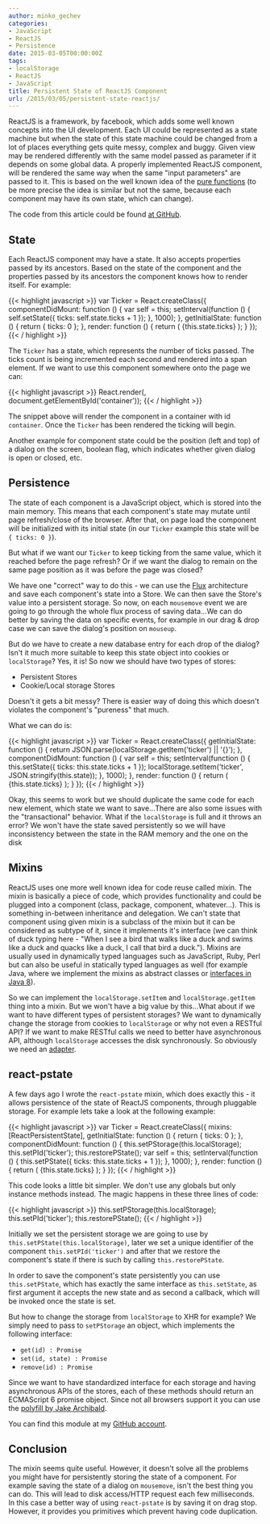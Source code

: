 ```yaml
---
author: minko_gechev
categories:
- JavaScript
- ReactJS
- Persistence
date: 2015-03-05T00:00:00Z
tags:
- localStorage
- ReactJS
- JavaScript
title: Persistent State of ReactJS Component
url: /2015/03/05/persistent-state-reactjs/
---
```


ReactJS is a framework, by facebook, which adds some well known concepts into the UI development. Each UI could be represented as a state machine but when the state of this state machine could be changed from a lot of places everything gets quite messy, complex and buggy. Given view may be rendered differently with the same model passed as parameter if it depends on some global data. A properly implemented ReactJS component, will be rendered the same way when the same "input parameters" are passed to it. This is based on the well known idea of the [pure functions](https://en.wikipedia.org/wiki/Pure_function) (to be more precise the idea is similar but not the same, because each component may have its own state, which can change).

The code from this article could be found [at GitHub](https://github.com/mgechev/react-pstate).

## State

Each ReactJS component may have a state. It also accepts properties passed by its ancestors. Based on the state of the component and the properties passed by its ancestors the component knows how to render itself. For example:

{{< highlight javascript >}}
var Ticker = React.createClass({
  componentDidMount: function () {
    var self = this;
    setInterval(function () {
      self.setState({
        ticks: self.state.ticks + 1
      });
    }, 1000);
  },
  getInitialState: function () {
    return { ticks: 0 };
  },
  render: function () {
    return (
      <span>{this.state.ticks}</span>
    );
  }
});
{{< / highlight >}}

The `Ticker` has a state, which represents the number of ticks passed. The ticks count is being incremented each second and rendered into a span element.
If we want to use this component somewhere onto the page we can:

{{< highlight javascript >}}
React.render(<Ticker></Ticker>, document.getElementById('container'));
{{< / highlight >}}

The snippet above will render the component in a container with id `container`. Once the `Ticker` has been rendered the ticking will begin.

Another example for component state could be the position (left and top) of a dialog on the screen, boolean flag, which indicates whether given dialog is open or closed, etc.

## Persistence

The state of each component is a JavaScript object, which is stored into the main memory. This means that each component's state may mutate until page refresh/close of the browser. After that, on page load the component will be initialized with its initial state (in our `Ticker` example this state will be `{ ticks: 0 }`).

But what if we want our `Ticker` to keep ticking from the same value, which it reached before the page refresh? Or if we want the dialog to remain on the same page position as it was before the page was closed?

We have one "correct" way to do this - we can use the [Flux](https://facebook.github.io/flux/docs/overview.html) architecture and save each component's state into a Store. We can then save the Store's value into a persistent storage. So now, on each `mousemove` event we are going to go through the whole flux process of saving data...We can do better by saving the data on specific events, for example in our drag & drop case we can save the dialog's position on `mouseup`.

But do we have to create a new database entry for each drop of the dialog? Isn't it much more suitable to keep this state object into cookies or `localStorage`? Yes, it is! So now we should have two types of stores:

- Persistent Stores
- Cookie/Local storage Stores

Doesn't it gets a bit messy? There is easier way of doing this which doesn't violates the component's "pureness" that much.

What we can do is:

{{< highlight javascript >}}
var Ticker = React.createClass({
  getInitialState: function () {
    return JSON.parse(localStorage.getItem('ticker') || '{}');
  },
  componentDidMount: function () {
    var self = this;
    setInterval(function () {
      this.setState({
        ticks: this.state.ticks + 1
      });
      localStorage.setItem('ticker', JSON.stringify(this.state));
    }, 1000);
  },
  render: function () {
    return (
      <span>{this.state.ticks}</span>
    );
  }
});
{{< / highlight >}}

Okay, this seems to work but we should duplicate the same code for each new element, which state we want to save...There are also some issues with the "transactional" behavior. What if the `localStorage` is full and it throws an error? We won't have the state saved persistently so we will have inconsistency between the state in the RAM memory and the one on the disk

## Mixins

ReactJS uses one more well known idea for code reuse called mixin. The mixin is basically a piece of code, which provides functionality and could be plugged into a component (class, package, component, whatever...). This is something in-between inheritance and delegation. We can't state that component using given mixin is a subclass of the mixin but it can be considered as subtype of it, since it implements it's interface (we can think of duck typing here - "When I see a bird that walks like a duck and swims like a duck and quacks like a duck, I call that bird a duck."). Mixins are usually used in dynamically typed languages such as JavaScript, Ruby, Perl but can also be useful in statically typed languages as well (for example Java, where we implement the mixins as abstract classes or [interfaces in Java 8](https://kerflyn.wordpress.com/2012/07/09/java-8-now-you-have-mixins/)).

So we can implement the `localStorage.setItem` and `localStorage.getItem` thing into a mixin. But we won't have a big value by this...What about if we want to have different types of persistent storages? We want to dynamically change the storage from cookies to `localStorage` or why not even a RESTful API? If we want to make RESTful calls we need to better have asynchronous API, although `localStorage` accesses the disk synchronously. So obviously we need an [adapter](https://en.wikipedia.org/wiki/Adapter_pattern).

## react-pstate

A few days ago I wrote the `react-pstate` mixin, which does exactly this - it allows persistence of the state of ReactJS components, through pluggable storage. For example lets take a look at the following example:

{{< highlight javascript >}}
var Ticker = React.createClass({
  mixins: [ReactPersistentState],
  getInitialState: function () {
    return { ticks: 0 };
  },
  componentDidMount: function () {
    this.setPStorage(this.localStorage);
    this.setPId('ticker');
    this.restorePState();
    var self = this;
    setInterval(function () {
      this.setPState({
        ticks: this.state.ticks + 1
      });
    }, 1000);
  },
  render: function () {
    return (
      <span>{this.state.ticks}</span>
    );
  }
});
{{< / highlight >}}

This code looks a little bit simpler. We don't use any globals but only instance methods instead. The magic happens in these three lines of code:

{{< highlight javascript >}}
this.setPStorage(this.localStorage);
this.setPId('ticker');
this.restorePState();
{{< / highlight >}}

Initially we set the persistent storage we are going to use by `this.setPState(this.localStorage)`, later we set a unique identifier of the component `this.setPId('ticker')` and after that we restore the component's state if there is such by calling `this.restorePState`.

In order to save the component's state persistently you can use `this.setPState`, which has exactly the same interface as `this.setState`, as first argument it accepts the new state and as second a callback, which will be invoked once the state is set.

But how to change the storage from `localStorage` to XHR for example? We simply need to pass to `setPStorage` an object, which implements the following interface:

- `get(id) : Promise`
- `set(id, state) : Promise`
- `remove(id) : Promise`

Since we want to have standardized interface for each storage and having asynchronous APIs of the stores, each of these methods should return an ECMAScript 6 promise object. Since not all browsers support it you can use the [polyfill by Jake Archibald](https://github.com/jakearchibald/es6-promise).

You can find this module at my [GitHub account](https://github.com/mgechev/react-pstate).

## Conclusion

The mixin seems quite useful. However, it doesn't solve all the problems you might have for persistently storing the state of a component. For example saving the state of a dialog on `mousemove`, isn't the best thing you can do. This will lead to disk access/HTTP request each few milliseconds. In this case a better way of using `react-pstate` is by saving it on drag stop. However, it provides you primitives which prevent having code duplication.
